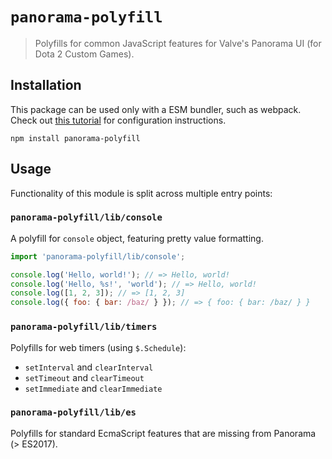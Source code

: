 # `panorama-polyfill`

> Polyfills for common JavaScript features for Valve's Panorama UI (for Dota 2 Custom Games).

## Installation

This package can be used only with a ESM bundler, such as webpack. Check out
[this tutorial](https://moddota.com/panorama/webpack) for configuration instructions.

```shell
npm install panorama-polyfill
```

## Usage

Functionality of this module is split across multiple entry points:

### `panorama-polyfill/lib/console`

A polyfill for `console` object, featuring pretty value formatting.

```js
import 'panorama-polyfill/lib/console';

console.log('Hello, world!'); // => Hello, world!
console.log('Hello, %s!', 'world'); // => Hello, world!
console.log([1, 2, 3]); // => [1, 2, 3]
console.log({ foo: { bar: /baz/ } }); // => { foo: { bar: /baz/ } }
```

### `panorama-polyfill/lib/timers`

Polyfills for web timers (using `$.Schedule`):

- `setInterval` and `clearInterval`
- `setTimeout` and `clearTimeout`
- `setImmediate` and `clearImmediate`

### `panorama-polyfill/lib/es`

Polyfills for standard EcmaScript features that are missing from Panorama (> ES2017).
